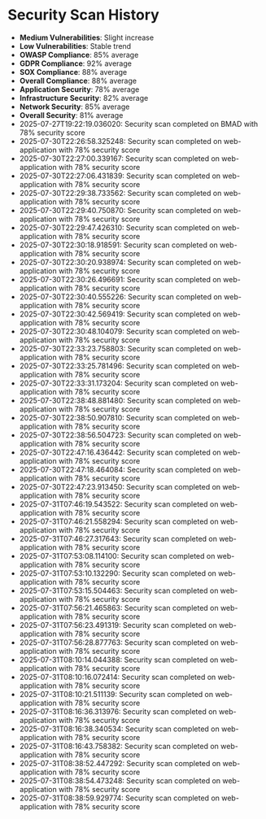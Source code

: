 # Security Scan History

- **Medium Vulnerabilities**: Slight increase
- **Low Vulnerabilities**: Stable trend
- **OWASP Compliance**: 85% average
- **GDPR Compliance**: 92% average
- **SOX Compliance**: 88% average
- **Overall Compliance**: 88% average
- **Application Security**: 78% average
- **Infrastructure Security**: 82% average
- **Network Security**: 85% average
- **Overall Security**: 81% average
- 2025-07-27T19:22:19.036020: Security scan completed on BMAD with 78% security score
- 2025-07-30T22:26:58.325248: Security scan completed on web-application with 78% security score
- 2025-07-30T22:27:00.339167: Security scan completed on web-application with 78% security score
- 2025-07-30T22:27:06.431839: Security scan completed on web-application with 78% security score
- 2025-07-30T22:29:38.733562: Security scan completed on web-application with 78% security score
- 2025-07-30T22:29:40.750870: Security scan completed on web-application with 78% security score
- 2025-07-30T22:29:47.426310: Security scan completed on web-application with 78% security score
- 2025-07-30T22:30:18.918591: Security scan completed on web-application with 78% security score
- 2025-07-30T22:30:20.938974: Security scan completed on web-application with 78% security score
- 2025-07-30T22:30:26.496691: Security scan completed on web-application with 78% security score
- 2025-07-30T22:30:40.555226: Security scan completed on web-application with 78% security score
- 2025-07-30T22:30:42.569419: Security scan completed on web-application with 78% security score
- 2025-07-30T22:30:48.104079: Security scan completed on web-application with 78% security score
- 2025-07-30T22:33:23.758803: Security scan completed on web-application with 78% security score
- 2025-07-30T22:33:25.781496: Security scan completed on web-application with 78% security score
- 2025-07-30T22:33:31.173204: Security scan completed on web-application with 78% security score
- 2025-07-30T22:38:48.881480: Security scan completed on web-application with 78% security score
- 2025-07-30T22:38:50.907810: Security scan completed on web-application with 78% security score
- 2025-07-30T22:38:56.504723: Security scan completed on web-application with 78% security score
- 2025-07-30T22:47:16.436442: Security scan completed on web-application with 78% security score
- 2025-07-30T22:47:18.464084: Security scan completed on web-application with 78% security score
- 2025-07-30T22:47:23.913450: Security scan completed on web-application with 78% security score
- 2025-07-31T07:46:19.543522: Security scan completed on web-application with 78% security score
- 2025-07-31T07:46:21.558294: Security scan completed on web-application with 78% security score
- 2025-07-31T07:46:27.317643: Security scan completed on web-application with 78% security score
- 2025-07-31T07:53:08.114100: Security scan completed on web-application with 78% security score
- 2025-07-31T07:53:10.132290: Security scan completed on web-application with 78% security score
- 2025-07-31T07:53:15.504463: Security scan completed on web-application with 78% security score
- 2025-07-31T07:56:21.465863: Security scan completed on web-application with 78% security score
- 2025-07-31T07:56:23.491319: Security scan completed on web-application with 78% security score
- 2025-07-31T07:56:28.877763: Security scan completed on web-application with 78% security score
- 2025-07-31T08:10:14.044388: Security scan completed on web-application with 78% security score
- 2025-07-31T08:10:16.072414: Security scan completed on web-application with 78% security score
- 2025-07-31T08:10:21.511139: Security scan completed on web-application with 78% security score
- 2025-07-31T08:16:36.313976: Security scan completed on web-application with 78% security score
- 2025-07-31T08:16:38.340534: Security scan completed on web-application with 78% security score
- 2025-07-31T08:16:43.758382: Security scan completed on web-application with 78% security score
- 2025-07-31T08:38:52.447292: Security scan completed on web-application with 78% security score
- 2025-07-31T08:38:54.473248: Security scan completed on web-application with 78% security score
- 2025-07-31T08:38:59.929774: Security scan completed on web-application with 78% security score
